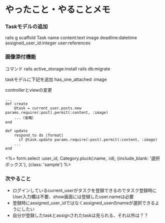 # やったこと・やることメモ

### Taskモデルの追加
rails g scaffold Task name content:text image deadline:datetime assigned_user_id:integer user:references

### 画像添付機能
コマンド
rails active_storage:install
rails db:migrate

taskモデルに下記を追加
has_one_attached :image

controllerとviewの変更
```class TasksController < ApplicationController
...
def create
    @task = current_user.posts.new params.require(:post).permit(:content, :image)
    ...（省略）
end

def update
    respond_to do |format|
      if @task.update params.require(:post).permit(:content, :image)
    ...
end
```

<%= form.select :user_id, Category.pluck(:name, :id), {include_blank: '選択ボックス'}, {class: 'sample'} %>


### 次やること
- ログインしているcurrent_userがタスクを登録できるのでタスク登録時にUser入力欄は不要、show画面には登録したuser.nameは必要
- 登録時にassigned_user_idではなくassigned_userのnameが選択できるようにしたい
- 自分が登録したtaskとassignされたtaskは見られる、それ以外は？？


